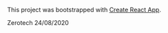 This project was bootstrapped with [Create React App](https://github.com/facebook/create-react-app).

Zerotech 24/08/2020
